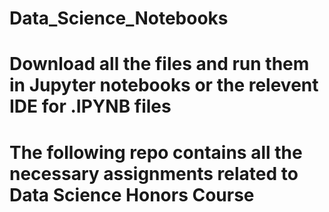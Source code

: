 # Data_Science_Notebooks
# Download all the files and run them in Jupyter notebooks or the relevent IDE for .IPYNB files
# The following repo contains all the necessary assignments related to Data Science Honors Course
